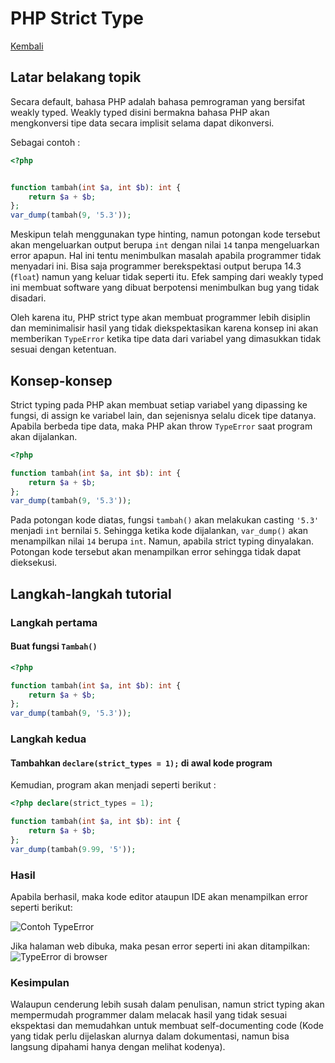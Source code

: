 # PHP Strict Type

[Kembali](readme.md)

## Latar belakang topik

Secara default, bahasa PHP adalah bahasa pemrograman yang bersifat weakly typed. Weakly typed disini bermakna bahasa PHP akan mengkonversi tipe data secara implisit selama dapat dikonversi.

Sebagai contoh :

```php
<?php


function tambah(int $a, int $b): int {
    return $a + $b;
};
var_dump(tambah(9, '5.3'));

```

Meskipun telah menggunakan type hinting, namun potongan kode tersebut akan mengeluarkan output berupa `int` dengan nilai `14` tanpa mengeluarkan error apapun. Hal ini tentu menimbulkan masalah apabila programmer tidak menyadari ini. Bisa saja programmer berekspektasi output berupa 14.3 (`float`) namun yang keluar tidak seperti itu. Efek samping dari weakly typed ini membuat software yang dibuat berpotensi menimbulkan bug yang tidak disadari.

Oleh karena itu, PHP strict type akan membuat programmer lebih disiplin dan meminimalisir hasil yang tidak diekspektasikan karena konsep ini akan memberikan `TypeError` ketika tipe data dari variabel yang dimasukkan tidak sesuai dengan ketentuan.

## Konsep-konsep

Strict typing pada PHP akan membuat setiap variabel yang dipassing ke fungsi, di assign ke variabel lain, dan sejenisnya selalu dicek tipe datanya. Apabila berbeda tipe data, maka PHP akan throw `TypeError` saat program akan dijalankan.

```php
<?php

function tambah(int $a, int $b): int {
    return $a + $b;
};
var_dump(tambah(9, '5.3'));
```

Pada potongan kode diatas, fungsi `tambah()` akan melakukan casting `'5.3'` menjadi `int` bernilai `5`. Sehingga ketika kode dijalankan, `var_dump()` akan menampilkan nilai `14` berupa `int`. Namun, apabila strict typing dinyalakan. Potongan kode tersebut akan menampilkan error sehingga tidak dapat dieksekusi.

## Langkah-langkah tutorial

### Langkah pertama

#### Buat fungsi `Tambah()`

```php
<?php

function tambah(int $a, int $b): int {
    return $a + $b;
};
var_dump(tambah(9, '5.3'));
```

### Langkah kedua

#### Tambahkan `declare(strict_types = 1);` di awal kode program

Kemudian, program akan menjadi seperti berikut : 

```php
<?php declare(strict_types = 1);

function tambah(int $a, int $b): int {
    return $a + $b;
};
var_dump(tambah(9.99, '5'));
```

### Hasil

Apabila berhasil, maka kode editor ataupun IDE akan menampilkan error seperti berikut:

![Contoh TypeError](https://media.discordapp.net/attachments/798177440425181256/842801651341721670/unknown.png)

Jika halaman web dibuka, maka pesan error seperti ini akan ditampilkan:
![TypeError di browser](https://media.discordapp.net/attachments/798177440425181256/842802061381074944/unknown.png)

### Kesimpulan

Walaupun cenderung lebih susah dalam penulisan, namun strict typing akan mempermudah programmer dalam melacak hasil yang tidak sesuai ekspektasi dan memudahkan untuk membuat self-documenting code (Kode yang tidak perlu dijelaskan alurnya dalam dokumentasi, namun bisa langsung dipahami hanya dengan melihat kodenya).
